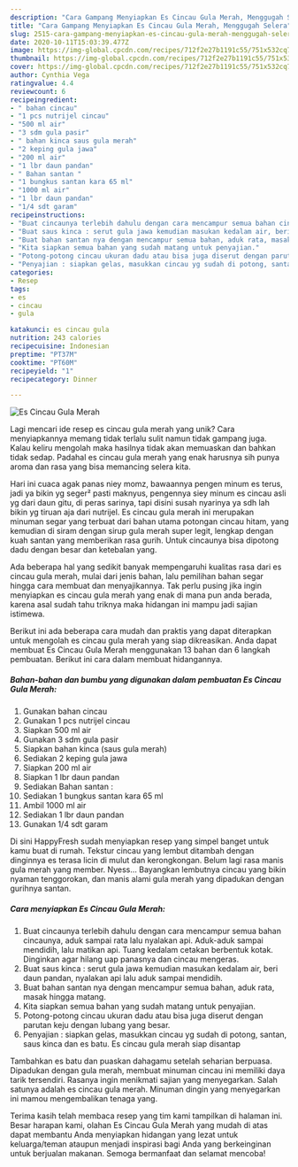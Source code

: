 ```yaml
---
description: "Cara Gampang Menyiapkan Es Cincau Gula Merah, Menggugah Selera"
title: "Cara Gampang Menyiapkan Es Cincau Gula Merah, Menggugah Selera"
slug: 2515-cara-gampang-menyiapkan-es-cincau-gula-merah-menggugah-selera
date: 2020-10-11T15:03:39.477Z
image: https://img-global.cpcdn.com/recipes/712f2e27b1191c55/751x532cq70/es-cincau-gula-merah-foto-resep-utama.jpg
thumbnail: https://img-global.cpcdn.com/recipes/712f2e27b1191c55/751x532cq70/es-cincau-gula-merah-foto-resep-utama.jpg
cover: https://img-global.cpcdn.com/recipes/712f2e27b1191c55/751x532cq70/es-cincau-gula-merah-foto-resep-utama.jpg
author: Cynthia Vega
ratingvalue: 4.4
reviewcount: 6
recipeingredient:
- " bahan cincau"
- "1 pcs nutrijel cincau"
- "500 ml air"
- "3 sdm gula pasir"
- " bahan kinca saus gula merah"
- "2 keping gula jawa"
- "200 ml air"
- "1 lbr daun pandan"
- " Bahan santan "
- "1 bungkus santan kara 65 ml"
- "1000 ml air"
- "1 lbr daun pandan"
- "1/4 sdt garam"
recipeinstructions:
- "Buat cincaunya terlebih dahulu dengan cara mencampur semua bahan cincaunya, aduk sampai rata lalu nyalakan api. Aduk-aduk sampai mendidih, lalu matikan api. Tuang kedalam cetakan berbentuk kotak. Dinginkan agar hilang uap panasnya dan cincau mengeras."
- "Buat saus kinca : serut gula jawa kemudian masukan kedalam air, beri daun pandan, nyalakan api lalu aduk sampai mendidih."
- "Buat bahan santan nya dengan mencampur semua bahan, aduk rata, masak hingga matang."
- "Kita siapkan semua bahan yang sudah matang untuk penyajian."
- "Potong-potong cincau ukuran dadu atau bisa juga diserut dengan parutan keju dengan lubang yang besar."
- "Penyajian : siapkan gelas, masukkan cincau yg sudah di potong, santan, saus kinca dan es batu. Es cincau gula merah siap disantap"
categories:
- Resep
tags:
- es
- cincau
- gula

katakunci: es cincau gula 
nutrition: 243 calories
recipecuisine: Indonesian
preptime: "PT37M"
cooktime: "PT60M"
recipeyield: "1"
recipecategory: Dinner

---
```



![Es Cincau Gula Merah](https://img-global.cpcdn.com/recipes/712f2e27b1191c55/751x532cq70/es-cincau-gula-merah-foto-resep-utama.jpg)

Lagi mencari ide resep es cincau gula merah yang unik? Cara menyiapkannya memang tidak terlalu sulit namun tidak gampang juga. Kalau keliru mengolah maka hasilnya tidak akan memuaskan dan bahkan tidak sedap. Padahal es cincau gula merah yang enak harusnya sih punya aroma dan rasa yang bisa memancing selera kita.

Hari ini cuaca agak panas niey momz, bawaannya pengen minum es terus, jadi ya bikin yg seger² pasti maknyus, pengennya siey minum es cincau asli yg dari daun gitu, di peras sarinya, tapi disini susah nyarinya ya sdh lah bikin yg tiruan aja dari nutrijel. Es cincau gula merah ini merupakan minuman segar yang terbuat dari bahan utama potongan cincau hitam, yang kemudian di siram dengan sirup gula merah super legit, lengkap dengan kuah santan yang memberikan rasa gurih. Untuk cincaunya bisa dipotong dadu dengan besar dan ketebalan yang.

Ada beberapa hal yang sedikit banyak mempengaruhi kualitas rasa dari es cincau gula merah, mulai dari jenis bahan, lalu pemilihan bahan segar hingga cara membuat dan menyajikannya. Tak perlu pusing jika ingin menyiapkan es cincau gula merah yang enak di mana pun anda berada, karena asal sudah tahu triknya maka hidangan ini mampu jadi sajian istimewa.


Berikut ini ada beberapa cara mudah dan praktis yang dapat diterapkan untuk mengolah es cincau gula merah yang siap dikreasikan. Anda dapat membuat Es Cincau Gula Merah menggunakan 13 bahan dan 6 langkah pembuatan. Berikut ini cara dalam membuat hidangannya.

<!--inarticleads1-->

##### Bahan-bahan dan bumbu yang digunakan dalam pembuatan Es Cincau Gula Merah:

1. Gunakan  bahan cincau
1. Gunakan 1 pcs nutrijel cincau
1. Siapkan 500 ml air
1. Gunakan 3 sdm gula pasir
1. Siapkan  bahan kinca (saus gula merah)
1. Sediakan 2 keping gula jawa
1. Siapkan 200 ml air
1. Siapkan 1 lbr daun pandan
1. Sediakan  Bahan santan :
1. Sediakan 1 bungkus santan kara 65 ml
1. Ambil 1000 ml air
1. Sediakan 1 lbr daun pandan
1. Gunakan 1/4 sdt garam


Di sini HappyFresh sudah menyiapkan resep yang simpel banget untuk kamu buat di rumah. Tekstur cincau yang lembut ditambah dengan dinginnya es terasa licin di mulut dan kerongkongan. Belum lagi rasa manis gula merah yang member. Nyess… Bayangkan lembutnya cincau yang bikin nyaman tenggorokan, dan manis alami gula merah yang dipadukan dengan gurihnya santan. 

<!--inarticleads2-->

##### Cara menyiapkan Es Cincau Gula Merah:

1. Buat cincaunya terlebih dahulu dengan cara mencampur semua bahan cincaunya, aduk sampai rata lalu nyalakan api. Aduk-aduk sampai mendidih, lalu matikan api. Tuang kedalam cetakan berbentuk kotak. Dinginkan agar hilang uap panasnya dan cincau mengeras.
1. Buat saus kinca : serut gula jawa kemudian masukan kedalam air, beri daun pandan, nyalakan api lalu aduk sampai mendidih.
1. Buat bahan santan nya dengan mencampur semua bahan, aduk rata, masak hingga matang.
1. Kita siapkan semua bahan yang sudah matang untuk penyajian.
1. Potong-potong cincau ukuran dadu atau bisa juga diserut dengan parutan keju dengan lubang yang besar.
1. Penyajian : siapkan gelas, masukkan cincau yg sudah di potong, santan, saus kinca dan es batu. Es cincau gula merah siap disantap


Tambahkan es batu dan puaskan dahagamu setelah seharian berpuasa. Dipadukan dengan gula merah, membuat minuman cincau ini memiliki daya tarik tersendiri. Rasanya ingin menikmati sajian yang menyegarkan. Salah satunya adalah es cincau gula merah. Minuman dingin yang menyegarkan ini mamou mengembalikan tenaga yang. 

Terima kasih telah membaca resep yang tim kami tampilkan di halaman ini. Besar harapan kami, olahan Es Cincau Gula Merah yang mudah di atas dapat membantu Anda menyiapkan hidangan yang lezat untuk keluarga/teman ataupun menjadi inspirasi bagi Anda yang berkeinginan untuk berjualan makanan. Semoga bermanfaat dan selamat mencoba!
